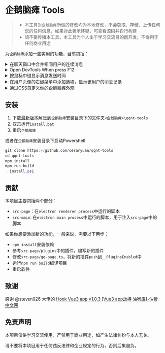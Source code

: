 # 企鹅脑瘫 Tools

> - 本工具对`企鹅脑瘫`所做的修改均为本地修改，不会窃取、存储、上传任何您的任何信息，如果对此表示怀疑，可查看源码并自行构建
> - 请不要传播本工具，本工具为个人出于学习交流目的而开发，不得用于任何商业用途

为`企鹅脑瘫`添加一些实用的功能，目前包括：

<details><summary>在聊天窗口中合并相同用户的连续消息</summary>

![](docs/images/README/20230514200253.png)

</details>

<details><summary>Open DevTools When press F12</summary>

![](docs/images/README/20230530165038.png)

</details>

<details><summary>按鼠标中键显示消息发送时间</summary>

![](docs/images/README/20230530164658.png)

</details>

<details><summary>在用户头像的右键菜单中添加选项，显示该用户的消息记录</summary>

</details>

</details>

<details><summary>通过CSS自定义你的企鹅脑瘫外观</summary>

修改`<企鹅脑瘫>\qqnt-tools\dist\css\custom.css`，变动会实时生效，无需重启软件

</details>

## 安装

1. 下载[最新版本](https://github.com/cesaryuan/qqnt-tools/releases)解压到`企鹅脑瘫`安装目录下的文件夹`<企鹅脑瘫>\qqnt-tools`
2. 双击运行`install.bat`
3. 重启`企鹅脑瘫`

或者在`企鹅脑瘫`安装目录下启动Powershell

```powershell
git clone https://github.com/cesaryuan/qqnt-tools
cd qqnt-tools
npm install
npm run build
. install.ps1
```

## 贡献

本项目主要包括两个部分：

- `src-page`：在`electron renderer process`中运行的脚本
- `src-main`: 在`electron main process`中运行的脚本，用于注入`src-page`中的脚本

如果你想要添加新的功能，一般来说，需要以下两步：

- `npm install`安装依赖
- 参考`src-page/plugins`中的插件，编写新的插件
- 修改`src-page/qq-page.ts`，将新的插件`push`到`__PluginsEnabled`中
- 运行`npm run build`编译项目
- 重启软件

## 致谢

感谢 @steven026 大佬的 [Hook Vue3 app v1.0.3 [Vue3 app劫持 油猴库]-油猴中文网](https://bbs.tampermonkey.net.cn/thread-2886-1-1.html)

## 免责声明

本项目仅供学习交流使用，严禁用于商业用途，如产生法律纠纷与本人无关。

请不要将本项目用于任何违反法律和企业规定的行为，否则后果自负。